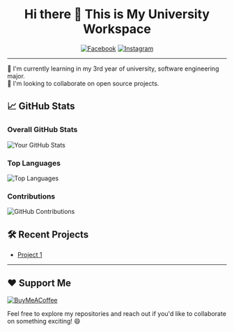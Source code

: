 <div align="center">

# Hi there 👋 This is My University Workspace
[![Facebook](https://img.shields.io/badge/-Facebook-1877F2?style=flat-square&logo=facebook&logoColor=white)](https://www.facebook.com/kg.kong.5)
[![Instagram](https://img.shields.io/badge/-Instagram-E4405F?style=flat-square&logo=instagram&logoColor=white)](https://www.instagram.com/yot.sawat/)

</div>

---

🌱 I'm currently learning in my 3rd year of university, software engineering major.<br>
👯 I'm looking to collaborate on open source projects.

## 📈 GitHub Stats

### Overall GitHub Stats
![Your GitHub Stats](https://github-readme-stats.vercel.app/api?username=ZesshiF&theme=dark&hide&show_icons=true&count_private=true)

### Top Languages
![Top Languages](https://github-readme-stats.vercel.app/api/top-langs/?username=ZesshiF&theme=dark&hide&layout=compact)

### Contributions
![GitHub Contributions](https://github-readme-streak-stats.herokuapp.com/?user=ZesshiF&theme=dark&hide)


## 🛠️ Recent Projects
- [Project 1](https://github.com/SE331-2023-project1/project01-mairoo)

---

## ❤️ Support Me
[![BuyMeACoffee](https://img.shields.io/badge/Buy%20Me%20a%20Coffee-ffdd00?style=for-the-badge&logo=buy-me-a-coffee&logoColor=black)](https://ko-fi.com/yotsawat) 

Feel free to explore my repositories and reach out if you'd like to collaborate on something exciting! 😄
